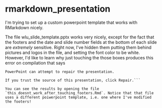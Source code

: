 # rmarkdown_presentation

I'm trying to set up a custom powerpoint template that works with RMarkdown nicely. 

The file wlu_slide_template.pptx works very nicely, except for the fact that the footers and the date and slide number fields at the bottom of each slide are *extremely* sensitive. 
Right now, I've hidden them putting them behind pictures and logos in the file, and setting the font color to be white. However, I'd like to learn why just touching the those boxes produces this error on compilation that says 

```PowerPoint found a problem with content in this_works_doesnt_work_after_touching_footers.pptx.
PowerPoint can attempt to repair the presentation.

If you trust the source of this presentation, click Repair.```

You can see the results by opening the file `this_doesnt_work_after_touching_footers.Rmd`. Notice that that file uses a different poiwerpoint template, i.e. one where I've modified the footers!

